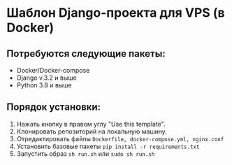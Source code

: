 # Шаблон Django-проекта для VPS (в Docker)
## Потребуются следующие пакеты:
- Docker/Docker-compose
- Django v.3.2 и выше
- Python 3.8 и выше

## Порядок установки:
1. Нажать кнопку в правом углу "Use this template".
2. Клонировать репозиторий на локальную машину.
3. Отредактировать файлы ```Dockerfile, docker-compose.yml, nginx.conf```
4. Установить базовые пакеты ```pip install -r requirements.txt```
5. Запустить образ ```sh run.sh``` или ```sudo sh run.sh```